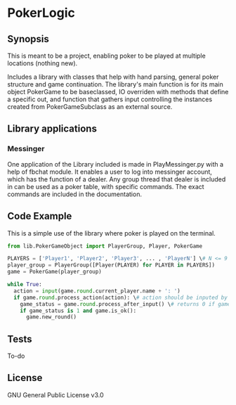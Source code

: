 # PokerLogic

## Synopsis
This is meant to be a project, enabling poker to be played at multiple locations (nothing new).

Includes a library with classes that help with hand parsing, general poker structure and game continuation.
The library's main function is for its main object PokerGame to be baseclassed, IO overriden with methods that define a specific out,
and function that gathers input controlling the instances created from PokerGameSubclass as an external source.


## Library applications

### Messinger
One application of the Library included is made in PlayMessinger.py with a help of fbchat module.
It enables a user to log into messinger account, which has the function of a dealer.
Any group thread that dealer is included in can be used as a poker table, with specific commands.
The exact commands are included in the documentation.


## Code Example
This is a simple use of the library where poker is played on the terminal.
```python
from lib.PokerGameObject import PlayerGroup, Player, PokerGame

PLAYERS = ['Player1', 'Player2', 'Player3', ... , 'PlayerN'] \# N <= 9
player_group = PlayerGroup([Player(PLAYER) for PLAYER in PLAYERS])
game = PokerGame(player_group)

while True:
  action = input(game.round.current_player.name + ': ')
  if game.round.process_action(action): \# action should be inputed by game.round.current_player
    game_status = game.round.process_after_input() \# returns 0 if game should be ended and 1 if game should continue
    if game_status is 1 and game.is_ok():
      game.new_round()
```


## Tests
To-do


## License
GNU General Public License v3.0
